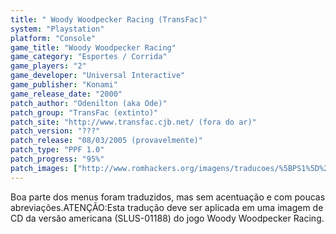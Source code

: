 ```yaml
---
title: " Woody Woodpecker Racing (TransFac)"
system: "Playstation"
platform: "Console"
game_title: "Woody Woodpecker Racing"
game_category: "Esportes / Corrida"
game_players: "2"
game_developer: "Universal Interactive"
game_publisher: "Konami"
game_release_date: "2000"
patch_author: "Odenilton (aka Ode)"
patch_group: "TransFac (extinto)"
patch_site: "http://www.transfac.cjb.net/ (fora do ar)"
patch_version: "???"
patch_release: "08/03/2005 (provavelmente)"
patch_type: "PPF 1.0"
patch_progress: "95%"
patch_images: ["http://www.romhackers.org/imagens/traducoes/%5BPS1%5D%20Woody%20Woodpecker%20Racing%20-%20TransFac%20-%201.jpg","http://www.romhackers.org/imagens/traducoes/%5BPS1%5D%20Woody%20Woodpecker%20Racing%20-%20TransFac%20-%202.jpg","http://www.romhackers.org/imagens/traducoes/%5BPS1%5D%20Woody%20Woodpecker%20Racing%20-%20TransFac%20-%203.jpg"]
---
```

Boa parte dos menus foram traduzidos, mas sem acentuação e com poucas abreviações.ATENÇÃO:Esta tradução deve ser aplicada em uma imagem de CD da versão americana (SLUS-01188) do jogo Woody Woodpecker Racing.